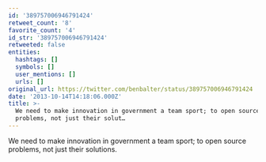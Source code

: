 ```yaml
---
id: '389757006946791424'
retweet_count: '8'
favorite_count: '4'
id_str: '389757006946791424'
retweeted: false
entities:
  hashtags: []
  symbols: []
  user_mentions: []
  urls: []
original_url: https://twitter.com/benbalter/status/389757006946791424
date: '2013-10-14T14:18:06.000Z'
title: >-
  We need to make innovation in government a team sport; to open source
  problems, not just their solut…
---
```


We need to make innovation in government a team sport; to open source problems, not just their solutions.